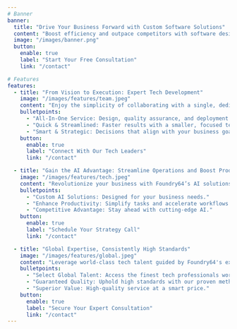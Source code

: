 ```yaml
---
# Banner
banner:
  title: "Drive Your Business Forward with Custom Software Solutions"
  content: "Boost efficiency and outpace competitors with software designed just for you. Our team ensures your business tools are easy to use, perfectly matched to your needs, and ready to grow with you."
  image: "/images/banner.png"
  button:
    enable: true
    label: "Start Your Free Consultation"
    link: "/contact"

# Features
features:
  - title: "From Vision to Execution: Expert Tech Development"
    image: "/images/features/team.jpeg"
    content: "Enjoy the simplicity of collaborating with a single, dedicated team that handles every stage of your project. Our efficient process ensures quick and high-quality delivery—from initial design through to completion—eliminating the hassle of multiple points of contact."
    bulletpoints:
      - "All-In-One Service: Design, quality assurance, and deployment."
      - "Quick & Streamlined: Faster results with a smaller, focused team."
      - "Smart & Strategic: Decisions that align with your business goals."
    button:
      enable: true
      label: "Connect With Our Tech Leaders"
      link: "/contact"

  - title: "Gain the AI Advantage: Streamline Operations and Boost Productivity"
    image: "/images/features/tech.jpeg"
    content: "Revolutionize your business with Foundry64’s AI solutions. Seamlessly upgrade your systems to boost productivity and keep your edge in the competitive market. Don’t let your business fall behind—embrace AI today."
    bulletpoints:
      - "Custom AI Solutions: Designed for your business needs."
      - "Enhance Productivity: Simplify tasks and accelerate workflows."
      - "Competitive Advantage: Stay ahead with cutting-edge AI."
    button:
      enable: true
      label: "Schedule Your Strategy Call"
      link: "/contact"

  - title: "Global Expertise, Consistently High Standards"
    image: "/images/features/global.jpeg"
    content: "Leverage world-class tech talent guided by Foundry64's expert leadership. We employ specialized tools and practices to ensure consistent, top-tier quality across all projects. Experience exceptional value that goes beyond cost savings."
    bulletpoints:
      - "Select Global Talent: Access the finest tech professionals worldwide."
      - "Guaranteed Quality: Uphold high standards with our proven methodologies."
      - "Superior Value: High-quality service at a smart price."
    button:
      enable: true
      label: "Secure Your Expert Consultation"
      link: "/contact"
---
```

